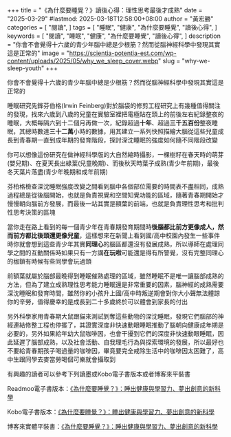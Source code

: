 +++
title = "《為什麼要睡覺？》讀後心得：理性思考最後才成熟"
date = "2025-03-29"
#lastmod: 2025-03-18T12:58:00+08:00
author = "黃宏勝"
categories = [
  "閱讀",
]
tags = [
  "睡眠",
  "健康",
  "為什麼要睡覺",
  "讀後心得",
]
keywords = [
  "閱讀",
  "睡眠",
  "健康",
  "為什麼要睡覺",
  "讀後心得",
]
description = "你會不會覺得十六歲的青少年腦中總是少根筋？然而從腦神經科學中發現其實這是正常的"
image = "https://scientia-potentia-est.com/wp-content/uploads/2025/05/why_we_sleep_cover.webp"
slug = "why-we-sleep-youth"
+++
 
你會不會覺得十六歲的青少年腦中總是少根筋？然而從腦神經科學中發現其實這是正常的
 
睡眠研究先鋒芬伯格(Irwin Feinberg)對於腦袋的修剪工程研究上有幾種值得關注的發現，找來六歲到八歲的兒童在實驗室裡把電極貼在頭上的前後左右紀錄整夜的睡眠，大概每隔六到十二個月再做一次，紀錄超過**十年**、超過**三千五百份**整夜睡眠，其總時數達**三十二萬**小時的數據，用其建立一系列快照描繪大腦從這些兒童成長到青春期一直到成年期的發育階段，探討深沈睡眠的強度如何隨不同階段改變

你可以想像這份研究在做神經科學版的大自然縮時攝影，一棵樹籽在春天時的萌芽(嬰兒期)、在夏天長出綠葉(兒童晚期)、而後秋天時葉子成熟(青少年前期)，最後冬天葉片落盡(青少年晚期和成年前期)

芬柏格檢查深沈睡眠強度改變之間看到腦中各個部位需要的時間表不盡相同，成熟過程總是從後腦開始，也就是負責視覺和空間知覺功能的區域，隨著青春期開始才慢慢朝向腦前方發展，而最後一站其實是額葉的前端，也就是負責理性思考和批判性思考決策的區塊

當你走在路上看到的每一個青少年在青春期發育期間時**後腦都比前方更像成人，然而前方都比後頭還更像兒童**，這樣想來在新聞上看到國/高中校園內發生一些事件時你就會想到這些青少年其實**同理心**的腦區都還沒有發展成熟，所以導師在處理同學之間的互動關係時如果只有一方講**在玩啦**可能還是得有所警覺，沒有完整同理心的枷鎖有時候有些同學會玩過頭

前額葉就屬於腦部最晚得到睡眠催熟處理的區域，雖然睡眠不是唯一讓腦部成熟的方法，但為了建立成熟理性思考能力睡眠還是非常重要的因素，腦神經的成熟需要深沈睡眠和發育時間，雖然你的小孩升上國/高中時叛逆期會對你大小聲無法體諒你的辛勞，值得慶幸的是成長到二十多歲終於可以體會到家長的付出

另外科學家用青春期大鼠跟貓來測試剝奪這些動物的深沈睡眠，發現它們腦部的神經連結修整工程也停擺了，其證實深度非快速動眼睡眠推動了腦朝向健康成年期是必要的，另外如果給年幼大鼠咖啡因，也會干擾到它們的深度非快速動眼睡眠，因此延遲了腦部成熟，以及社會活動、自我理毛行為與探索環境的發展，所以最好也不要給青春期孩子喝過量的咖啡因，畢竟要完全戒除生活中的咖啡因太困難了，高中生跟同學去麥當勞喝個可樂就會攝取到

有興趣的讀者可以參考下列讀墨或Kobo電子書版本或者博客來平裝書

Readmoo電子書版本：[《為什麼要睡覺？》：睡出健康與學習力、夢出創意的新科學](https://moo.im/a/1ijmnu)

Kobo電子書版本：[《為什麼要睡覺？》：睡出健康與學習力、夢出創意的新科學](https://r10.to/hkIrxm)

博客來實體平裝書：[《為什麼要睡覺？》：睡出健康與學習力、夢出創意的新科學](https://www.books.com.tw/exep/assp.php/scientia/products/0010959050?utm_source=scientia&utm_medium=ap-books&utm_content=recommend&utm_campaign=ap-202504)
